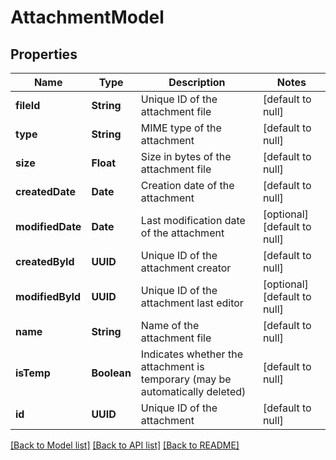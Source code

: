 # AttachmentModel
## Properties

| Name | Type | Description | Notes |
|------------ | ------------- | ------------- | -------------|
| **fileId** | **String** | Unique ID of the attachment file | [default to null] |
| **type** | **String** | MIME type of the attachment | [default to null] |
| **size** | **Float** | Size in bytes of the attachment file | [default to null] |
| **createdDate** | **Date** | Creation date of the attachment | [default to null] |
| **modifiedDate** | **Date** | Last modification date of the attachment | [optional] [default to null] |
| **createdById** | **UUID** | Unique ID of the attachment creator | [default to null] |
| **modifiedById** | **UUID** | Unique ID of the attachment last editor | [optional] [default to null] |
| **name** | **String** | Name of the attachment file | [default to null] |
| **isTemp** | **Boolean** | Indicates whether the attachment is temporary (may be automatically deleted) | [default to null] |
| **id** | **UUID** | Unique ID of the attachment | [default to null] |

[[Back to Model list]](../README.md#documentation-for-models) [[Back to API list]](../README.md#documentation-for-api-endpoints) [[Back to README]](../README.md)

